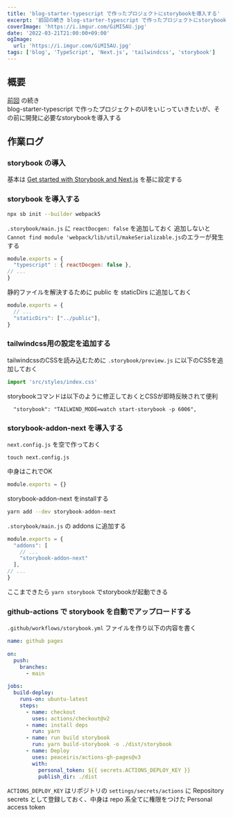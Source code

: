 ```yaml
---
title: 'blog-starter-typescript で作ったプロジェクトにstorybookを導入する'
excerpt: '前回の続き blog-starter-typescript で作ったプロジェクトにstorybookを導入する'
coverImage: 'https://i.imgur.com/GiMI5AU.jpg'
date: '2022-03-21T21:00:00+09:00'
ogImage:
  url: 'https://i.imgur.com/GiMI5AU.jpg'
tags: ['blog', 'TypeScript', 'Next.js', 'tailwindcss', 'storybook']
---
```


## 概要

[前回](/posts/2022-03-21-1) の続き  
blog-starter-typescript で作ったプロジェクトのUIをいじっていきたいが、その前に開発に必要なstorybookを導入する

## 作業ログ

### storybook の導入

基本は [Get started with Storybook and Next.js](https://storybook.js.org/blog/get-started-with-storybook-and-next-js/) を基に設定する

### storybook を導入する
```bash
npx sb init --builder webpack5
```

`.storybook/main.js` に `reactDocgen: false` を追加しておく
追加しないと`Cannot find module 'webpack/lib/util/makeSerializable.js`のエラーが発生する

```javascript
module.exports = {  
  "typescript" : { reactDocgen: false },  
// ...
}
```

静的ファイルを解決するために public を staticDirs に追加しておく
```js
module.exports = {  
  // ...
  "staticDirs": ["../public"],
}
```

### tailwindcss用の設定を追加する

tailwindcssのCSSを読み込むために `.storybook/preview.js` に以下のCSSを追加しておく
```js
import 'src/styles/index.css'
```

storybookコマンドは以下のように修正しておくとCSSが即時反映されて便利
```
  "storybook": "TAILWIND_MODE=watch start-storybook -p 6006",
```


### storybook-addon-next を導入する

`next.config.js` を空で作っておく
```
touch next.config.js
```
中身はこれでOK
```js
module.exports = {}
```

storybook-addon-next をinstallする

```bash
yarn add --dev storybook-addon-next
```

`.storybook/main.js`  の addons に追加する
```js
module.exports = {  
  "addons": [  
    // ...
    "storybook-addon-next"  
  ],
// ...
}
```

ここまできたら `yarn storybook` でstorybookが起動できる

### github-actions で storybook を自動でアップロードする

`.github/workflows/storybook.yml` ファイルを作り以下の内容を書く

```yaml
name: github pages  
  
on:  
  push:  
    branches:  
      - main  
  
jobs:  
  build-deploy:  
    runs-on: ubuntu-latest  
    steps:  
      - name: checkout  
        uses: actions/checkout@v2  
      - name: install deps  
        run: yarn  
      - name: run build storybook  
        run: yarn build-storybook -o ./dist/storybook  
      - name: Deploy  
        uses: peaceiris/actions-gh-pages@v3  
        with:  
          personal_token: ${{ secrets.ACTIONS_DEPLOY_KEY }}  
          publish_dir: ./dist
```

`ACTIONS_DEPLOY_KEY` はリポジトリの `settings/secrets/actions` に Repository secrets として登録しておく、中身は repo 系全てに権限をつけた Personal access token 